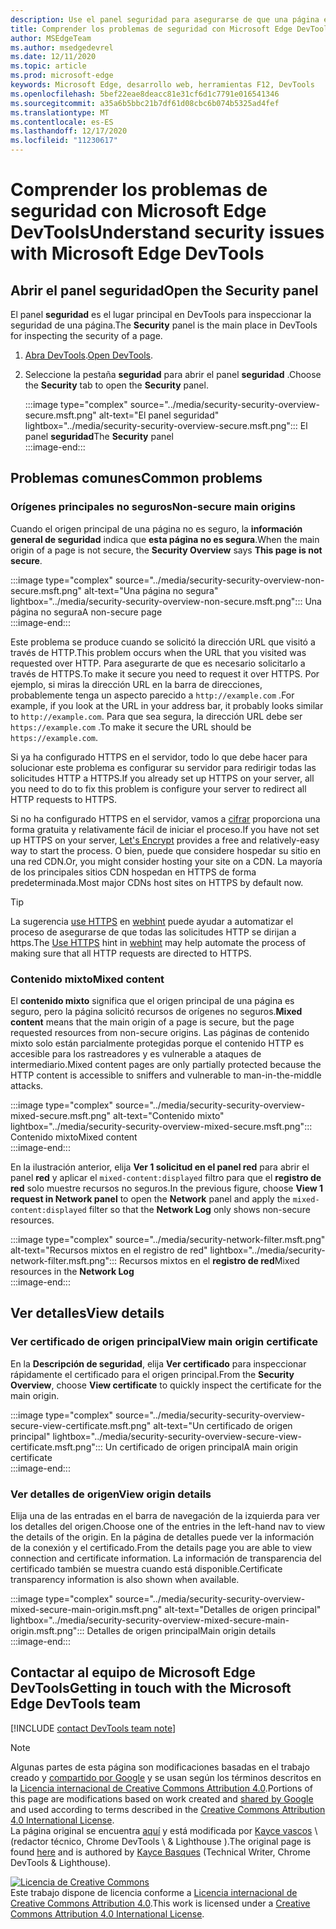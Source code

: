```yaml
---
description: Use el panel seguridad para asegurarse de que una página está totalmente protegida por HTTPS.
title: Comprender los problemas de seguridad con Microsoft Edge DevTools
author: MSEdgeTeam
ms.author: msedgedevrel
ms.date: 12/11/2020
ms.topic: article
ms.prod: microsoft-edge
keywords: Microsoft Edge, desarrollo web, herramientas F12, DevTools
ms.openlocfilehash: 5bef22eae8deacc81e31cf6d1c7791e016541346
ms.sourcegitcommit: a35a6b5bbc21b7df61d08cbc6b074b5325ad4fef
ms.translationtype: MT
ms.contentlocale: es-ES
ms.lasthandoff: 12/17/2020
ms.locfileid: "11230617"
---
```

<!-- Copyright Kayce Basques 

   Licensed under the Apache License, Version 2.0 (the "License");
   you may not use this file except in compliance with the License.
   You may obtain a copy of the License at

       https://www.apache.org/licenses/LICENSE-2.0

   Unless required by applicable law or agreed to in writing, software
   distributed under the License is distributed on an "AS IS" BASIS,
   WITHOUT WARRANTIES OR CONDITIONS OF ANY KIND, either express or implied.
   See the License for the specific language governing permissions and
   limitations under the License.  -->  

# <span data-ttu-id="deb05-104">Comprender los problemas de seguridad con Microsoft Edge DevTools</span><span class="sxs-lookup"><span data-stu-id="deb05-104">Understand security issues with Microsoft Edge DevTools</span></span>  

  

<!--Use the **Security** Panel in [Microsoft Edge DevTools][MicrosoftEdgeDevTools] to make sure HTTPS is properly implemented on a page.  Navigate to **Why HTTPS Matters** to learn why every website should be protected with HTTPS, even sites that do not handle sensitive user data.  -->  

<!--todo: add section when why-https is available -->  

## <span data-ttu-id="deb05-105">Abrir el panel seguridad</span><span class="sxs-lookup"><span data-stu-id="deb05-105">Open the Security panel</span></span>  

<span data-ttu-id="deb05-106">El panel **seguridad** es el lugar principal en DevTools para inspeccionar la seguridad de una página.</span><span class="sxs-lookup"><span data-stu-id="deb05-106">The **Security** panel is the main place in DevTools for inspecting the security of a page.</span></span>  

1.  <span data-ttu-id="deb05-107">[Abra DevTools][DevToolsOpen].</span><span class="sxs-lookup"><span data-stu-id="deb05-107">[Open DevTools][DevToolsOpen].</span></span>  
1.  <span data-ttu-id="deb05-108">Seleccione la pestaña **seguridad** para abrir el panel **seguridad** .</span><span class="sxs-lookup"><span data-stu-id="deb05-108">Choose the **Security** tab to open the **Security** panel.</span></span>  
    
    :::image type="complex" source="../media/security-security-overview-secure.msft.png" alt-text="El panel seguridad" lightbox="../media/security-security-overview-secure.msft.png":::
       <span data-ttu-id="deb05-110">El panel **seguridad**</span><span class="sxs-lookup"><span data-stu-id="deb05-110">The **Security** panel</span></span>  
    :::image-end:::  
    
## <span data-ttu-id="deb05-111">Problemas comunes</span><span class="sxs-lookup"><span data-stu-id="deb05-111">Common problems</span></span>  

### <span data-ttu-id="deb05-112">Orígenes principales no seguros</span><span class="sxs-lookup"><span data-stu-id="deb05-112">Non-secure main origins</span></span>  

<span data-ttu-id="deb05-113">Cuando el origen principal de una página no es seguro, la **información general de seguridad** indica que **esta página no es segura**.</span><span class="sxs-lookup"><span data-stu-id="deb05-113">When the main origin of a page is not secure, the **Security Overview** says **This page is not secure**.</span></span>  

:::image type="complex" source="../media/security-security-overview-non-secure.msft.png" alt-text="Una página no segura" lightbox="../media/security-security-overview-non-secure.msft.png":::
   <span data-ttu-id="deb05-115">Una página no segura</span><span class="sxs-lookup"><span data-stu-id="deb05-115">A non-secure page</span></span>  
:::image-end:::  

<span data-ttu-id="deb05-116">Este problema se produce cuando se solicitó la dirección URL que visitó a través de HTTP.</span><span class="sxs-lookup"><span data-stu-id="deb05-116">This problem occurs when the URL that you visited was requested over HTTP.</span></span>  <span data-ttu-id="deb05-117">Para asegurarte de que es necesario solicitarlo a través de HTTPS.</span><span class="sxs-lookup"><span data-stu-id="deb05-117">To make it secure you need to request it over HTTPS.</span></span>  <span data-ttu-id="deb05-118">Por ejemplo, si miras la dirección URL en la barra de direcciones, probablemente tenga un aspecto parecido a `http://example.com` .</span><span class="sxs-lookup"><span data-stu-id="deb05-118">For example, if you look at the URL in your address bar, it probably looks similar to `http://example.com`.</span></span>  <span data-ttu-id="deb05-119">Para que sea segura, la dirección URL debe ser `https://example.com` .</span><span class="sxs-lookup"><span data-stu-id="deb05-119">To make it secure the URL should be `https://example.com`.</span></span>  

<span data-ttu-id="deb05-120">Si ya ha configurado HTTPS en el servidor, todo lo que debe hacer para solucionar este problema es configurar su servidor para redirigir todas las solicitudes HTTP a HTTPS.</span><span class="sxs-lookup"><span data-stu-id="deb05-120">If you already set up HTTPS on your server, all you need to do to fix this problem is configure your server to redirect all HTTP requests to HTTPS.</span></span>  

<span data-ttu-id="deb05-121">Si no ha configurado HTTPS en el servidor, vamos a [cifrar][LetsEncrypt] proporciona una forma gratuita y relativamente fácil de iniciar el proceso.</span><span class="sxs-lookup"><span data-stu-id="deb05-121">If you have not set up HTTPS on your server, [Let's Encrypt][LetsEncrypt] provides a free and relatively-easy way to start the process.</span></span>  <span data-ttu-id="deb05-122">O bien, puede que considere hospedar su sitio en una red CDN.</span><span class="sxs-lookup"><span data-stu-id="deb05-122">Or, you might consider hosting your site on a CDN.</span></span>  <span data-ttu-id="deb05-123">La mayoría de los principales sitios CDN hospedan en HTTPS de forma predeterminada.</span><span class="sxs-lookup"><span data-stu-id="deb05-123">Most major CDNs host sites on HTTPS by default now.</span></span>  

> [!TIP]
> <span data-ttu-id="deb05-124">La sugerencia [use HTTPS][WebhintUseHttps] en [webhint][Webhint] puede ayudar a automatizar el proceso de asegurarse de que todas las solicitudes HTTP se dirijan a https.</span><span class="sxs-lookup"><span data-stu-id="deb05-124">The [Use HTTPS][WebhintUseHttps] hint in [webhint][Webhint] may help automate the process of making sure that all HTTP requests are directed to HTTPS.</span></span>  

### <span data-ttu-id="deb05-125">Contenido mixto</span><span class="sxs-lookup"><span data-stu-id="deb05-125">Mixed content</span></span>  

<span data-ttu-id="deb05-126">El **contenido mixto** significa que el origen principal de una página es seguro, pero la página solicitó recursos de orígenes no seguros.</span><span class="sxs-lookup"><span data-stu-id="deb05-126">**Mixed content** means that the main origin of a page is secure, but the page requested resources from non-secure origins.</span></span>  <span data-ttu-id="deb05-127">Las páginas de contenido mixto solo están parcialmente protegidas porque el contenido HTTP es accesible para los rastreadores y es vulnerable a ataques de intermediario.</span><span class="sxs-lookup"><span data-stu-id="deb05-127">Mixed content pages are only partially protected because the HTTP content is accessible to sniffers and vulnerable to man-in-the-middle attacks.</span></span>  

:::image type="complex" source="../media/security-security-overview-mixed-secure.msft.png" alt-text="Contenido mixto" lightbox="../media/security-security-overview-mixed-secure.msft.png":::
   <span data-ttu-id="deb05-129">Contenido mixto</span><span class="sxs-lookup"><span data-stu-id="deb05-129">Mixed content</span></span>  
:::image-end:::  

<span data-ttu-id="deb05-130">En la ilustración anterior, elija **Ver 1 solicitud en el panel red** para abrir el panel **red** y aplicar el `mixed-content:displayed` filtro para que el **registro de red** solo muestre recursos no seguros.</span><span class="sxs-lookup"><span data-stu-id="deb05-130">In the previous figure, choose **View 1 request in Network panel** to open the **Network** panel and apply the `mixed-content:displayed` filter so that the **Network Log** only shows non-secure resources.</span></span>  

:::image type="complex" source="../media/security-network-filter.msft.png" alt-text="Recursos mixtos en el registro de red" lightbox="../media/security-network-filter.msft.png":::
   <span data-ttu-id="deb05-132">Recursos mixtos en el **registro de red**</span><span class="sxs-lookup"><span data-stu-id="deb05-132">Mixed resources in the **Network Log**</span></span>  
:::image-end:::  

## <span data-ttu-id="deb05-133">Ver detalles</span><span class="sxs-lookup"><span data-stu-id="deb05-133">View details</span></span>  

### <span data-ttu-id="deb05-134">Ver certificado de origen principal</span><span class="sxs-lookup"><span data-stu-id="deb05-134">View main origin certificate</span></span>  

<span data-ttu-id="deb05-135">En la **Descripción de seguridad**, elija **Ver certificado** para inspeccionar rápidamente el certificado para el origen principal.</span><span class="sxs-lookup"><span data-stu-id="deb05-135">From the **Security Overview**, choose **View certificate** to quickly inspect the certificate for the main origin.</span></span>  

:::image type="complex" source="../media/security-security-overview-secure-view-certificate.msft.png" alt-text="Un certificado de origen principal" lightbox="../media/security-security-overview-secure-view-certificate.msft.png":::
   <span data-ttu-id="deb05-137">Un certificado de origen principal</span><span class="sxs-lookup"><span data-stu-id="deb05-137">A main origin certificate</span></span>  
:::image-end:::  

### <span data-ttu-id="deb05-138">Ver detalles de origen</span><span class="sxs-lookup"><span data-stu-id="deb05-138">View origin details</span></span>  

<span data-ttu-id="deb05-139">Elija una de las entradas en el barra de navegación de la izquierda para ver los detalles del origen.</span><span class="sxs-lookup"><span data-stu-id="deb05-139">Choose one of the entries in the left-hand nav to view the details of the origin.</span></span>  <span data-ttu-id="deb05-140">En la página de detalles puede ver la información de la conexión y el certificado.</span><span class="sxs-lookup"><span data-stu-id="deb05-140">From the details page you are able to view connection and certificate information.</span></span>  <span data-ttu-id="deb05-141">La información de transparencia del certificado también se muestra cuando está disponible.</span><span class="sxs-lookup"><span data-stu-id="deb05-141">Certificate transparency information is also shown when available.</span></span>  

:::image type="complex" source="../media/security-security-overview-mixed-secure-main-origin.msft.png" alt-text="Detalles de origen principal" lightbox="../media/security-security-overview-mixed-secure-main-origin.msft.png":::
   <span data-ttu-id="deb05-143">Detalles de origen principal</span><span class="sxs-lookup"><span data-stu-id="deb05-143">Main origin details</span></span>  
:::image-end:::  

## <span data-ttu-id="deb05-144">Contactar al equipo de Microsoft Edge DevTools</span><span class="sxs-lookup"><span data-stu-id="deb05-144">Getting in touch with the Microsoft Edge DevTools team</span></span>  

[!INCLUDE [contact DevTools team note](../includes/contact-devtools-team-note.md)]  

<!-- links -->  

[MicrosoftEdgeDevTools]: ../../devtools-guide-chromium/index.md "Herramientas para desarrolladores de Microsoft Edge (cromo) | Microsoft docs"  
[DevToolsOpen]: ../open/index.md "Abrir Microsoft Edge DevTools | Microsoft docs"  

[LetsEncrypt]: https://letsencrypt.org "Vamos a cifrar los certificados SSL/TLS sin cifrar"  

[Webhint]: https://webhint.io "webhint"  
[WebhintUseHttps]: https://webhint.io/docs/user-guide/hints/hint-https-only "Usar HTTPS | documentación de webhint"  

<!--[mixed]: /web/fundamentals/security/prevent-mixed-content/what-is-mixed-content ""  -->

> [!NOTE]
> <span data-ttu-id="deb05-150">Algunas partes de esta página son modificaciones basadas en el trabajo creado y [compartido por Google][GoogleSitePolicies] y se usan según los términos descritos en la [Licencia internacional de Creative Commons Attribution 4.0][CCA4IL].</span><span class="sxs-lookup"><span data-stu-id="deb05-150">Portions of this page are modifications based on work created and [shared by Google][GoogleSitePolicies] and used according to terms described in the [Creative Commons Attribution 4.0 International License][CCA4IL].</span></span>  
> <span data-ttu-id="deb05-151">La página original se encuentra [aquí](https://developers.google.com/web/tools/chrome-devtools/security/index) y está modificada por [Kayce vascos][KayceBasques] \ (redactor técnico, Chrome DevTools \ & Lighthouse \).</span><span class="sxs-lookup"><span data-stu-id="deb05-151">The original page is found [here](https://developers.google.com/web/tools/chrome-devtools/security/index) and is authored by [Kayce Basques][KayceBasques] \(Technical Writer, Chrome DevTools \& Lighthouse\).</span></span>  

[![Licencia de Creative Commons][CCby4Image]][CCA4IL]  
<span data-ttu-id="deb05-153">Este trabajo dispone de licencia conforme a [Licencia internacional de Creative Commons Attribution 4.0][CCA4IL].</span><span class="sxs-lookup"><span data-stu-id="deb05-153">This work is licensed under a [Creative Commons Attribution 4.0 International License][CCA4IL].</span></span>  

[CCA4IL]: https://creativecommons.org/licenses/by/4.0  
[CCby4Image]: https://i.creativecommons.org/l/by/4.0/88x31.png  
[GoogleSitePolicies]: https://developers.google.com/terms/site-policies  
[KayceBasques]: https://developers.google.com/web/resources/contributors/kaycebasques  
